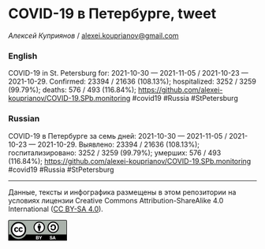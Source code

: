 COVID-19 в Петербурге, tweet
============================

*Алексей Куприянов* /
<a href="mailto:alexei.kouprianov@gmail.com" class="email">alexei.kouprianov@gmail.com</a>

### English

COVID-19 in St. Petersburg for: 2021-10-30 — 2021-11-05 / 2021-10-23 —
2021-10-29. Сonfirmed: 23394 / 21636 (108.13%); hospitalized: 3252 /
3259 (99.79%); deaths: 576 / 493 (116.84%);
<a href="https://github.com/alexei-kouprianov/COVID-19.SPb.monitoring" class="uri">https://github.com/alexei-kouprianov/COVID-19.SPb.monitoring</a>
\#covid19 \#Russia \#StPetersburg

### Russian

COVID-19 в Петербурге за семь дней: 2021-10-30 — 2021-11-05 / 2021-10-23
— 2021-10-29. Выявлено: 23394 / 21636 (108.13%); госпитализировано: 3252
/ 3259 (99.79%); умерших: 576 / 493 (116.84%);
<a href="https://github.com/alexei-kouprianov/COVID-19.SPb.monitoring" class="uri">https://github.com/alexei-kouprianov/COVID-19.SPb.monitoring</a>
\#covid19 \#Russia \#StPetersburg

------------------------------------------------------------------------

Данные, тексты и инфографика размещены в этом репозитории на условиях
лицензии Creative Commons Attribution-ShareAlike 4.0 International ([CC
BY-SA 4.0](https://creativecommons.org/licenses/by-sa/4.0/)).

![](../misc/CC-BY-SA-icon.png "CC-BY-SA")
